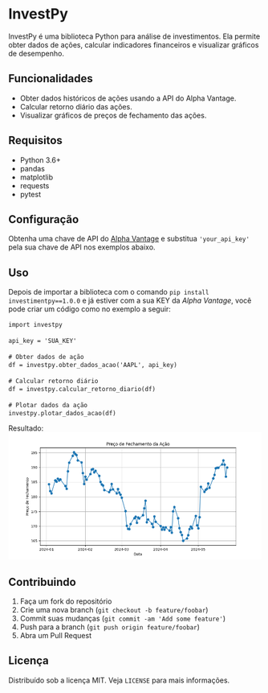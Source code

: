 # InvestPy

InvestPy é uma biblioteca Python para análise de investimentos. Ela permite obter dados de ações, calcular indicadores financeiros e visualizar gráficos de desempenho.

## Funcionalidades

- Obter dados históricos de ações usando a API do Alpha Vantage.
- Calcular retorno diário das ações.
- Visualizar gráficos de preços de fechamento das ações.

## Requisitos

- Python 3.6+
- pandas
- matplotlib
- requests
- pytest



## Configuração

Obtenha uma chave de API do [Alpha Vantage](https://www.alphavantage.co/support/#api-key) e substitua `'your_api_key'` pela sua chave de API nos exemplos abaixo.


## Uso

Depois de importar a biblioteca com o comando `pip install investimentpy==1.0.0` e já estiver com a sua KEY da *Alpha Vantage*, você pode criar um código como no exemplo a seguir:

```shell
import investpy

api_key = 'SUA_KEY'

# Obter dados de ação
df = investpy.obter_dados_acao('AAPL', api_key)

# Calcular retorno diário
df = investpy.calcular_retorno_diario(df)

# Plotar dados da ação
investpy.plotar_dados_acao(df)

```

Resultado:
![resultado calculo retorno diario](https://raw.githubusercontent.com/tadrianonet/investimentpy/main/exemplo.png)


## Contribuindo

1. Faça um fork do repositório
2. Crie uma nova branch (`git checkout -b feature/foobar`)
3. Commit suas mudanças (`git commit -am 'Add some feature'`)
4. Push para a branch (`git push origin feature/foobar`)
5. Abra um Pull Request

## Licença

Distribuído sob a licença MIT. Veja `LICENSE` para mais informações.